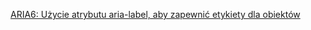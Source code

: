 [ARIA6: Użycie atrybutu aria-label, aby zapewnić etykiety dla obiektów](https://www.w3.org/WAI/WCAG22/Techniques/aria/ARIA6)
